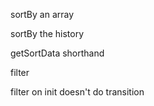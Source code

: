 sortBy an array

sortBy the history

getSortData shorthand

filter

filter on init doesn't do transition

